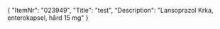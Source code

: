 {
  "ItemNr": "023949",
  "Title": "test",
  "Description": "Lansoprazol Krka, enterokapsel, hård 15 mg"
}